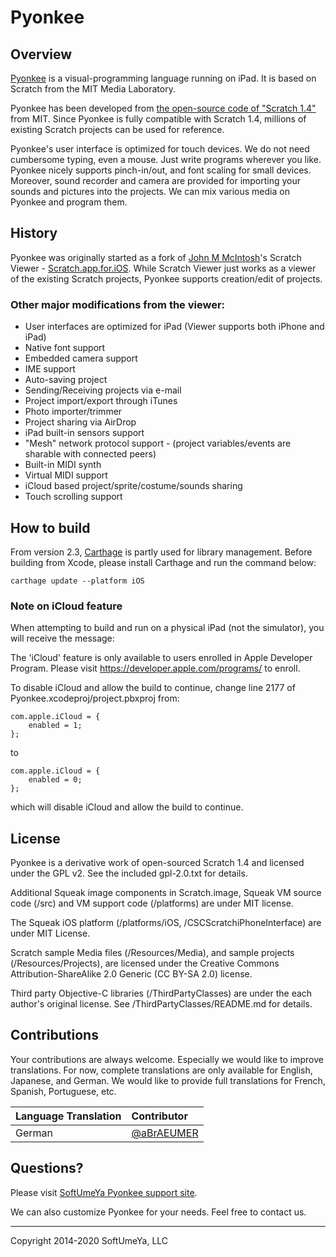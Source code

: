 # Pyonkee

## Overview

[Pyonkee](http://softumeya.com/pyonkee/en/) is a visual-programming language running on iPad. It is based on Scratch from the MIT Media Laboratory.

Pyonkee has been developed from [the open-source code of "Scratch 1.4"](http://wiki.scratch.mit.edu/wiki/Scratch_1.4_Source_Code) from MIT. Since Pyonkee is fully compatible with Scratch 1.4, millions of existing Scratch projects can be used for reference. 

Pyonkee's user interface is optimized for touch devices. We do not need cumbersome typing, even a mouse. Just write programs wherever you like. Pyonkee nicely supports pinch-in/out, and font scaling for small devices. Moreover, sound recorder and camera are provided for importing your sounds and pictures into the projects. We can mix various media on Pyonkee and program them.

## History

Pyonkee was originally started as a fork of [John M McIntosh](https://www.smalltalkconsulting.com)'s Scratch Viewer - [Scratch.app.for.iOS](https://github.com/johnmci/Scratch.app.for.iOS). While Scratch Viewer just works as a viewer of the existing Scratch projects, Pyonkee supports creation/edit of projects.

### Other major modifications from the viewer:

- User interfaces are optimized for iPad (Viewer supports both iPhone and iPad)
- Native font support
- Embedded camera support
- IME support
- Auto-saving project
- Sending/Receiving projects via e-mail
- Project import/export through iTunes
- Photo importer/trimmer
- Project sharing via AirDrop
- iPad built-in sensors support
- "Mesh" network protocol support - (project variables/events are sharable with connected peers)
- Built-in MIDI synth
- Virtual MIDI support
- iCloud based project/sprite/costume/sounds sharing
- Touch scrolling support

## How to build

From version 2.3, [Carthage](https://github.com/Carthage/Carthage) is partly used for library management.
Before building from Xcode, please install Carthage and run the command below:

```carthage update --platform iOS```

### Note on iCloud feature

When attempting to build and run on a physical iPad (not the simulator), you will receive the message:

The 'iCloud' feature is only available to users enrolled in Apple Developer Program. Please visit https://developer.apple.com/programs/ to enroll.

To disable iCloud and allow the build to continue, change line 2177 of Pyonkee.xcodeproj/project.pbxproj from:

```
com.apple.iCloud = {
	enabled = 1;
};
```

to

```
com.apple.iCloud = {
	enabled = 0;
};
```

which will disable iCloud and allow the build to continue.

## License

Pyonkee is a derivative work of open-sourced Scratch 1.4 and licensed under the GPL v2. See the included gpl-2.0.txt for details. 

Additional Squeak image components in Scratch.image, Squeak VM source code (/src) and VM support code (/platforms) are under MIT license.

The Squeak iOS platform (/platforms/iOS, /CSCScratchiPhoneInterface) are under MIT License. 

Scratch sample Media files (/Resources/Media), and sample projects (/Resources/Projects), are licensed under the Creative Commons Attribution-ShareAlike 2.0 Generic (CC BY-SA 2.0) license.

Third party Objective-C libraries (/ThirdPartyClasses) are under the each author's original license. See /ThirdPartyClasses/README.md for details.

## Contributions

Your contributions are always welcome. Especially we would like to improve translations. For now, complete translations are only available for English, Japanese, and German. We would like to provide full translations for French, Spanish, Portuguese, etc.

|Language Translation|Contributor|
|:---|:---|
| German| [@aBrAEUMER](https://github.com/aBrAEUMER) |

## Questions?

Please visit [SoftUmeYa Pyonkee support site](http://softumeya.com/pyonkee/en/).

We can also customize Pyonkee for your needs. Feel free to contact us.


-----
Copyright 2014-2020 SoftUmeYa, LLC


